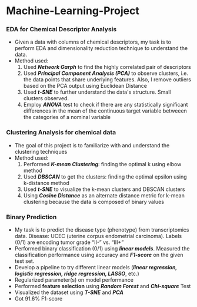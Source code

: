 # Machine-Learning-Project
### EDA for Chemical Descriptor Analysis
- Given a data with columns of chemical descriptors, my task is to perform EDA and dimensionality reduction technique to understand the data.
- Method used:
  1. Used **_Network Garph_** to find the highly correlated pair of descriptors
  2. Used **_Principal Component Analysis (PCA)_** to observe clusters, i.e. the data points that share underlying features. Also, I remove outliers based on the PCA output using Euclidean Distance
  3. Used **_t-SNE_** to further understand the data's structure. Small clusters observed.
  4. Employ **_ANOVA_** test to check if there are any statistically significant differences in the mean of the continuous target variable betweeen the categories of a nominal variable
 
### Clustering Analysis for chemical data
- The goal of this project is to familiarize with and understand the clustering techniques
- Method used:
  1. Performed **_K-mean Clustering_**: finding the optimal k using elbow method
  2. Used **_DBSCAN_** to get the clusters: finding the optimal epsilon using k-distance method
  3. Used **_t-SNE_** to visualize the k-mean clusters and DBSCAN clusters
  4. Using **_Cosine Distance_** as an alternate distance metric for k-mean clustering because the data is composed of binary values
 
### Binary Prediction
- My task is to predict the disease type (phenotype) from transcriptomics data. Disease: UCEC (uterine corpus endometrial carcinoma). Labels (0/1) are encoding tumor grade “II-” vs. “III+”
- Performed binary classification (0/1) using **_linear models_**. Measured the classification performance using accuracy and **_F1-score_** on the given test set.
- Develop a pipeline to try different linear models (**_linear regression, logistic regression, ridge regression, LASSO_**, etc.)
- Regularized parameter(s) on model performance
- Performed **feature selection** using **_Random Forest_** and **_Chi-square_** Test
- Visualized the dataset using **_T-SNE_** and **_PCA_**
- Got 91.6% F1-score
